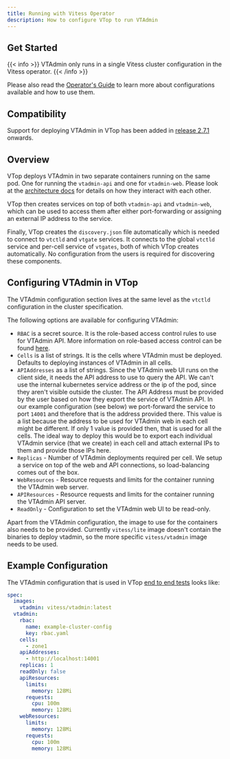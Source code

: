 ```yaml
---
title: Running with Vitess Operator
description: How to configure VTop to run VTAdmin
---
```


## Get Started

{{< info >}}
VTAdmin only runs in a single Vitess cluster configuration in the Vitess operator.
{{< /info >}}

Please also read the [Operator's Guide](../operators_guide) to learn more about configurations available and how to use them.

## Compatibility

Support for deploying VTAdmin in VTop has been added in [release 2.7.1](https://github.com/planetscale/vitess-operator/releases/tag/v2.7.1) onwards.

## Overview

VTop deploys VTAdmin in two separate containers running on the same pod. One for running the `vtadmin-api` and one for `vtadmin-web`. Please look at the [architecture docs](../architecture) for details on how they interact with each other.

VTop then creates services on top of both `vtadmin-api` and `vtadmin-web`, which can be used to access them after either port-forwarding or assigning an external IP address to the service.

Finally, VTop creates the `discovery.json` file automatically which is needed to connect to `vtctld` and `vtgate` services. It connects to the global `vtctld` service and per-cell service of `vtgates`, both of which VTop creates automatically. No configuration from the users is required for discovering these components.

## Configuring VTAdmin in VTop

The VTAdmin configuration section lives at the same level as the `vtctld` configuration in the cluster specification.

The following options are available for configuring VTAdmin:

- `RBAC` is a secret source. It is the role-based access control rules to use for VTAdmin API. More information on role-based access control can be found [here](../role-based-access-control).
- `Cells` is a list of strings. It is the cells where VTAdmin must be deployed. Defaults to deploying instances of VTAdmin in all cells.
- `APIAddresses` as a list of strings. Since the VTAdmin web UI runs on the client side, it needs the API address to use to query the API. We can't use the internal kubernetes service address or the ip of the pod, since they aren't visible outside the cluster. The API Address must be provided by the user based on how they export the service of VTAdmin API. In our example configuration (see below) we port-forward the service to port `14001` and therefore that is the address provided there. This value is a list because the address to be used for VTAdmin web in each cell might be different. If only 1 value is provided then, that is used for all the cells. The ideal way to deploy this would be to export each individual VTAdmin service (that we create) in each cell and attach external IPs to them and provide those IPs here.
- `Replicas` - Number of VTAdmin deployments required per cell. We setup a service on top of the web and API connections, so load-balancing comes out of the box.
- `WebResources` - Resource requests and limits for the container running the VTAdmin web server.
- `APIResources` - Resource requests and limits for the container running the VTAdmin API server.
- `ReadOnly` - Configuration to set the VTAdmin web UI to be read-only.

Apart from the VTAdmin configuration, the image to use for the containers also needs to be provided. Currently `vitess/lite` image doesn't contain the binaries to deploy vtadmin, so the more specific `vitess/vtadmin` image needs to be used.

## Example Configuration

The VTAdmin configuration that is used in VTop [end to end tests](https://github.com/planetscale/vitess-operator/tree/main/test/endtoend) looks like:

```yaml
spec:
  images:
    vtadmin: vitess/vtadmin:latest
  vtadmin:
    rbac:
      name: example-cluster-config
      key: rbac.yaml
    cells:
      - zone1
    apiAddresses:
      - http://localhost:14001
    replicas: 1
    readOnly: false
    apiResources:
      limits:
        memory: 128Mi
      requests:
        cpu: 100m
        memory: 128Mi
    webResources:
      limits:
        memory: 128Mi
      requests:
        cpu: 100m
        memory: 128Mi
```
